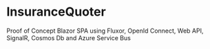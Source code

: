 # InsuranceQuoter
Proof of Concept Blazor SPA using Fluxor, OpenId Connect, Web API, SignalR, Cosmos Db and Azure Service Bus
